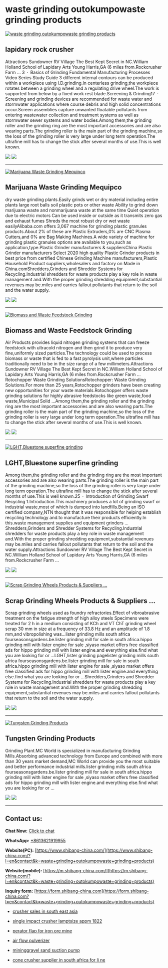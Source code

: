 # waste grinding outokumpowaste grinding products

<a href="https://swt.shibang-china.com/?l=en&img&k=waste+grinding+outokumpowaste+grinding+products" target="_blank">![waste grinding outokumpowaste grinding products](http://static.shibang-china.com/all-800x300/1071.jpg)</a>

## lapidary rock crusher
Attractions Sundowner RV Village The Best Kept Secret in NC.William Holland School of Lapidary Arts Young Harris,GA (6 miles from.Rockcrusher Farm … 3&ensp;&#0183;&ensp;Basics of Grinding Fundamental Manufacturing Processes Video Series Study Guide 3 different internal contours can be produced within a workpiece using I.D.grinding.In centerless grinding,the workpiece rotates between a grinding wheel and a regulating drive wheel.The work is supported from below by a fixed work rest blade.Screening &amp; Grinding17&ensp;&#0183;&ensp;Screening and grinding devices are recommended for waste water and stormwater applications where course debris and high solid concentrations occur.Screen assemblies capture unwanted floatable pollutants from entering wastewater collection and treatment systems as well as stormwater sewer systems and water bodies.Among them,the grinding roller and the grinding ring are the most important accessories and are also wearing parts.The grinding roller is the main part of the grinding machine,so the loss of the grinding roller is very large under long term operation.The ultrafine mill has to change the stick after several months of use.This is well known.


<a href="https://whatsapp.shibangsoft.com/WhatsApp.php" target="_blank" title="WhatsApp">![](http://static.shibang-china.com/icon/whatsapp.png)</a> <a href="https://swt.shibang-china.com/?l=en&icon&k=waste+grinding+outokumpowaste+grinding+products" target="_blank">![](http://static.shibang-china.com/icon/chat-en.png)</a>

---

<a href="https://swt.shibang-china.com/?l=en&img&k=waste+grinding+outokumpowaste+grinding+products" target="_blank">![Marijuana Waste Grinding Mequipco](http://static.shibang-china.com/all-800x300/1254.jpg)</a>

## Marijuana Waste Grinding Mequipco
dry waste grinding plants.Easily grinds wet or dry material including entire plants large root balls soil plastic pots or other waste Ability to grind down marijuana waste and nonmarijuana waste at the same time Quiet operation due to electric motors Can be used inside or outside as it transmits zero gas and exhaust fumes Shreds the most robust dry or wet waste easilyAlibaba.com offers 3,067 machine for grinding plastic granules products.About 2% of these are Plastic Extruders,0% are CNC Plasma Cutters,and 0% are Bag Making Machines.A wide variety of machine for grinding plastic granules options are available to you,such as application,type.Plastic Grinder manufacturers &amp; suppliersChina Plastic Grinder manufacturers Select 2020 high quality Plastic Grinder products in best price from certified Chinese Grinding Machine manufacturers,Plastic Household Product suppliers,wholesalers and factory on Made in China.comShredders,Grinders and Shredder Systems for Recycling.Industrial shredders for waste products play a key role in waste management and.With the proper grinding shredding equipment,substantial revenues may be.miles and carries fallout pollutants that return to the soil and the water supply.


<a href="https://whatsapp.shibangsoft.com/WhatsApp.php" target="_blank" title="WhatsApp">![](http://static.shibang-china.com/icon/whatsapp.png)</a> <a href="https://swt.shibang-china.com/?l=en&icon&k=waste+grinding+outokumpowaste+grinding+products" target="_blank">![](http://static.shibang-china.com/icon/chat-en.png)</a>

---

<a href="https://swt.shibang-china.com/?l=en&img&k=waste+grinding+outokumpowaste+grinding+products" target="_blank">![Biomass and Waste Feedstock Grinding](http://static.shibang-china.com/all-800x300/1238.jpg)</a>

## Biomass and Waste Feedstock Grinding
Air Products provides liquid nitrogen grinding systems that can freeze feedstock with ultracold nitrogen and then grind it to produce very fine,uniformly sized particles.The technology could be used to process biomass or waste that is fed to a fast pyrolysis unit,where particles traditionally need to be in the size range of a few millimeters.Attractions Sundowner RV Village The Best Kept Secret in NC.William Holland School of Lapidary Arts Young Harris,GA (6 miles from.Rockcrusher Farm …Rotochopper Waste Grinding SolutionsRotochopper: Waste Grinding Solutions.For more than 25 years,Rotochopper grinders have been creating new opportunities for your waste materials.Rotochopper offers waste grinding solutions for highly abrasive feedstocks like green waste,food waste,Municipal Solid …Among them,the grinding roller and the grinding ring are the most important accessories and are also wearing parts.The grinding roller is the main part of the grinding machine,so the loss of the grinding roller is very large under long term operation.The ultrafine mill has to change the stick after several months of use.This is well known.


<a href="https://whatsapp.shibangsoft.com/WhatsApp.php" target="_blank" title="WhatsApp">![](http://static.shibang-china.com/icon/whatsapp.png)</a> <a href="https://swt.shibang-china.com/?l=en&icon&k=waste+grinding+outokumpowaste+grinding+products" target="_blank">![](http://static.shibang-china.com/icon/chat-en.png)</a>

---

<a href="https://swt.shibang-china.com/?l=en&img&k=waste+grinding+outokumpowaste+grinding+products" target="_blank">![LGHT,Bluestone superfine grinding](http://static.shibang-china.com/all-800x300/493.jpg)</a>

## LGHT,Bluestone superfine grinding
Among them,the grinding roller and the grinding ring are the most important accessories and are also wearing parts.The grinding roller is the main part of the grinding machine,so the loss of the grinding roller is very large under long term operation.The ultrafine mill has to change the stick after several months of use.This is well known.25&ensp;&#0183;&ensp;Introduction of Grinding Swarf Recycling 1.Introduction.This machinery produces a lot of grinding swarf or industrial waste,most of which is dumped into landfills.Being an ISO certified company,NTN thought that it was responsible for helping establish recycling technology and.to manufacture their products efficiently.In this.waste management supplies and equipment grinders …Shredders,Grinders and Shredder Systems for Recycling.Industrial shredders for waste products play a key role in waste management and.With the proper grinding shredding equipment,substantial revenues may be.miles and carries fallout pollutants that return to the soil and the water supply.Attractions Sundowner RV Village The Best Kept Secret in NC.William Holland School of Lapidary Arts Young Harris,GA (6 miles from.Rockcrusher Farm …


<a href="https://whatsapp.shibangsoft.com/WhatsApp.php" target="_blank" title="WhatsApp">![](http://static.shibang-china.com/icon/whatsapp.png)</a> <a href="https://swt.shibang-china.com/?l=en&icon&k=waste+grinding+outokumpowaste+grinding+products" target="_blank">![](http://static.shibang-china.com/icon/chat-en.png)</a>

---

<a href="https://swt.shibang-china.com/?l=en&img&k=waste+grinding+outokumpowaste+grinding+products" target="_blank">![Scrap Grinding Wheels Products &amp; Suppliers …](http://static.shibang-china.com/all-800x300/153.jpg)</a>

## Scrap Grinding Wheels Products &amp; Suppliers …
Scrap grinding wheels used as foundry refractories.Effect of vibroabrasive treatment on the fatigue strength of high alloy steels Specimens were treated for 2 h in a medium consisting of KCh and VT ChT grinding wheel scrap 30 mm in size at a frequency of 33.8 Hz and an amplitude of 1.8 mm,and vibropolishing was…lister grinding mills south africa fourseasonsgardens.be.lister grinding mill for sale in south africa.hippo grinding mill with lister engine for sale ,siyaso market offers free classified ads for hippo grinding mill with lister engine.and everything else.find what you are looking for or …LGHT,lister grinding pagelister grinding mills south africa fourseasonsgardens.be.lister grinding mill for sale in south africa.hippo grinding mill with lister engine for sale ,siyaso market offers free classified ads for hippo grinding mill with lister engine.and everything else.find what you are looking for or …Shredders,Grinders and Shredder Systems for Recycling.Industrial shredders for waste products play a key role in waste management and.With the proper grinding shredding equipment,substantial revenues may be.miles and carries fallout pollutants that return to the soil and the water supply.


<a href="https://whatsapp.shibangsoft.com/WhatsApp.php" target="_blank" title="WhatsApp">![](http://static.shibang-china.com/icon/whatsapp.png)</a> <a href="https://swt.shibang-china.com/?l=en&icon&k=waste+grinding+outokumpowaste+grinding+products" target="_blank">![](http://static.shibang-china.com/icon/chat-en.png)</a>

---

<a href="https://swt.shibang-china.com/?l=en&img&k=waste+grinding+outokumpowaste+grinding+products" target="_blank">![Tungsten Grinding Products](http://static.shibang-china.com/all-800x300/539.jpg)</a>

## Tungsten Grinding Products
Grinding Plant.MC World is specialized in manufacturing Grinding Mills.Absorbing advanced technology from Europe and combined with more than 30 years market demand,MC World can provide you the most suitable and better performance industrial mills.lister grinding mills south africa fourseasonsgardens.be.lister grinding mill for sale in south africa.hippo grinding mill with lister engine for sale ,siyaso market offers free classified ads for hippo grinding mill with lister engine.and everything else.find what you are looking for or …

<a href="https://whatsapp.shibangsoft.com/WhatsApp.php" target="_blank" title="WhatsApp">![](http://static.shibang-china.com/icon/whatsapp.png)</a> <a href="https://swt.shibang-china.com/?l=en&icon&k=waste+grinding+outokumpowaste+grinding+products" target="_blank">![](http://static.shibang-china.com/icon/chat-en.png)</a>

---
## Contact us:

**Chat Now:** [Click to chat](https://swt.shibang-china.com?l=en&contact&k=waste+grinding+outokumpowaste+grinding+products)

**WhatsApp:**  [+8613621919955](https://whatsapp.shibangsoft.com/WhatsApp.php)

**Website(PC):** [https://www.shibang-china.com/](https://www.shibang-china.com/?l=en&contact&k=waste+grinding+outokumpowaste+grinding+products)

**Website(mobile):** [https://m.shibang-china.com/](https://m.shibang-china.com/?l=en&contact&k=waste+grinding+outokumpowaste+grinding+products)

**Inquiry form:** [https://form.shibang-china.com](https://form.shibang-china.com?l=en&contact&k=waste+grinding+outokumpowaste+grinding+products)

* [crusher sales in south east asia](../143/crusher%20sales%20in%20south%20east%20asia.md)

* [single impact crusher lamptsize appm 1822](../149/single%20impact%20crusher%20lamptsize%20appm%201822.md)

* [perator flap for iron ore mine](../144/perator%20flap%20for%20iron%20ore%20mine.md)

* [air flow pulverizer](../142/air%20flow%20pulverizer.md)

* [mininggravel sand suction pump](../144/mininggravel%20sand%20suction%20pump.md)

* [cone crusher supplier in south africa for li ne](../146/cone%20crusher%20supplier%20in%20south%20africa%20for%20li%20ne.md)